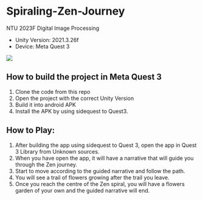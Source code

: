# Spiraling-Zen-Journey
 NTU 2023F Digital Image Processing
   - Unity Version: 2021.3.26f
   - Device: Meta Quest 3

[![](https://markdown-videos-api.jorgenkh.no/youtube/4Mcsq5nG_VQ)](https://youtu.be/4Mcsq5nG_VQ)

## How to build the project in Meta Quest 3
1. Clone the code from this repo
2. Open the project with the correct Unity Version
3. Build it into android APK
4. Install the APK by using sidequest to Quest3.

## How to Play:
1. After building the app using sidequest to Quest 3, open the app in Quest 3 Library from Unknown sources.
2. When you have open the app, it will have a narrative that will guide you through the Zen journey.
3. Start to move according to the guided narrative and follow the path.
4. You will see a trail of flowers growing after the trail you leave.
5. Once you reach the centre of the Zen spiral, you will have a flowers garden of your own and the guided narrative will end.
